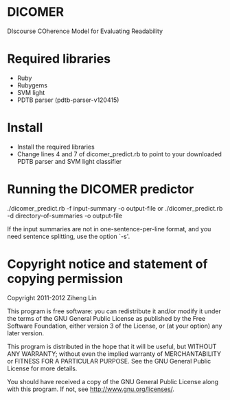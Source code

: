 DICOMER
=======

DIscourse COherence Model for Evaluating Readability


Required libraries
========================================================================

- Ruby
- Rubygems
- SVM light
- PDTB parser (pdtb-parser-v120415)


Install
========================================================================

- Install the required libraries
- Change lines 4 and 7 of dicomer_predict.rb to point to your downloaded PDTB parser and SVM light classifier


Running the DICOMER predictor
========================================================================

./dicomer_predict.rb -f input-summary -o output-file
or 
./dicomer_predict.rb -d directory-of-summaries -o output-file

If the input summaries are not in one-sentence-per-line format, and you need sentence splitting, use the option `-s'.


Copyright notice and statement of copying permission
========================================================================

Copyright 2011-2012 Ziheng Lin

This program is free software: you can redistribute it and/or modify
it under the terms of the GNU General Public License as published by
the Free Software Foundation, either version 3 of the License, or
(at your option) any later version.

This program is distributed in the hope that it will be useful,
but WITHOUT ANY WARRANTY; without even the implied warranty of
MERCHANTABILITY or FITNESS FOR A PARTICULAR PURPOSE.  See the
GNU General Public License for more details.

You should have received a copy of the GNU General Public License
along with this program.  If not, see <http://www.gnu.org/licenses/>.
